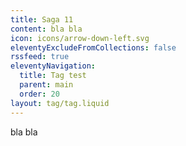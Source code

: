 ```yaml
---
title: Saga 11
content: bla bla
icon: icons/arrow-down-left.svg
eleventyExcludeFromCollections: false
rssfeed: true
eleventyNavigation:
  title: Tag test
  parent: main
  order: 20
layout: tag/tag.liquid
---
```

bla bla
